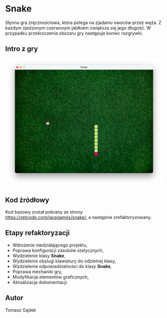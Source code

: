 # Snake

Słynna gra zręcznościowa, która polega na zjadaniu owoców przez węża. Z każdym zjedzonym
czerwonym jabłkiem zwiększa się jego długość. W przypadku przekroczenia 
obszaru gry następuje koniec rozgrywki.

## Intro z gry

![snake](./src/main/resources/files/snake.png)

## Kod źródłowy

Kod bazowy został pobrany ze strony <https://zetcode.com/javagames/snake/>, a następnie
zrefaktoryzowany.


## Etapy refaktoryzacji

+ Wdrożenie niedziałającego projektu,
+ Poprawa konfiguracji zasobów statycznych,
+ Wydzielenie klasy **Snake**,
+ Wydzielenie obslugi klawiatury do odzielnej klasy,
+ Wydzielenie odpowiedzialności do klasy **Snake**,
+ Poprawa mechaniki gry,
+ Modyfikacja elementów graficznych,
+ Aktualizacja dokumentacji.

## Autor

Tomasz Gądek

